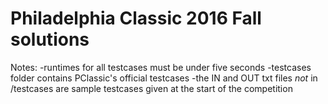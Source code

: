 # Philadelphia Classic 2016 Fall solutions

Notes:
-runtimes for all testcases must be under five seconds
-testcases folder contains PClassic's official testcases
-the IN and OUT txt files *not* in /testcases are sample testcases given at the start of the competition